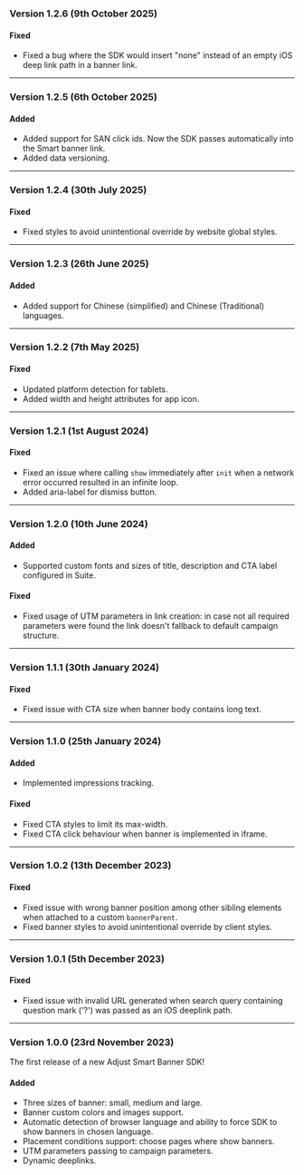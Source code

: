 ### Version 1.2.6 (9th October 2025)

#### Fixed
- Fixed a bug where the SDK would insert "none" instead of an empty iOS deep link path in a banner link.

---

### Version 1.2.5 (6th October 2025)

#### Added
- Added support for SAN click ids. Now the SDK passes automatically into the Smart banner link. 
- Added data versioning.

---

### Version 1.2.4 (30th July 2025)

#### Fixed
- Fixed styles to avoid unintentional override by website global styles.

---

### Version 1.2.3 (26th June 2025)

#### Added
- Added support for Chinese (simplified) and Chinese (Traditional) languages.

---

### Version 1.2.2 (7th May 2025)

#### Fixed
- Updated platform detection for tablets.
- Added width and height attributes for app icon.

---

### Version 1.2.1 (1st August 2024)

#### Fixed
- Fixed an issue where calling `show` immediately after `init` when a network error occurred resulted in an infinite loop.
- Added aria-label for dismiss button.

---

### Version 1.2.0 (10th June 2024)

#### Added
- Supported custom fonts and sizes of title, description and CTA label configured in Suite.

#### Fixed
- Fixed usage of UTM parameters in link creation: in case not all required parameters were found the link doesn't fallback to default campaign structure.

---

### Version 1.1.1 (30th January 2024)

#### Fixed
- Fixed issue with CTA size when banner body contains long text.

---

### Version 1.1.0 (25th January 2024)

#### Added
- Implemented impressions tracking.

#### Fixed
- Fixed CTA styles to limit its max-width.
- Fixed CTA click behaviour when banner is implemented in iframe.

---

### Version 1.0.2 (13th December 2023)

#### Fixed
- Fixed issue with wrong banner position among other sibling elements when attached to a custom `bannerParent`.
- Fixed banner styles to avoid unintentional override by client styles.

---

### Version 1.0.1 (5th December 2023)

#### Fixed
- Fixed issue with invalid URL generated when search query containing question mark ('?') was passed as an iOS deeplink path.

---

### Version 1.0.0 (23rd November 2023)

The first release of a new Adjust Smart Banner SDK!

#### Added
- Three sizes of banner: small, medium and large.
- Banner custom colors and images support.
- Automatic detection of browser language and ability to force SDK to show banners in chosen language.
- Placement conditions support: choose pages where show banners.
- UTM parameters passing to campaign parameters.
- Dynamic deeplinks.
